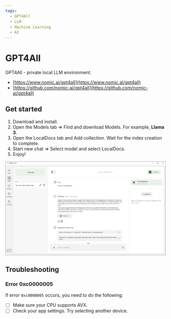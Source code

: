 ```yaml
---
tags:
  - GPT4All
  - LLM
  - Machine Learning
  - AI
---
```


# GPT4All

GPT4All - private local LLM environment.

* [https://www.nomic.ai/gpt4all](https://www.nomic.ai/gpt4all)
* [https://github.com/nomic-ai/gpt4all](https://github.com/nomic-ai/gpt4all)

## Get started

1. Download and install.
2. Open the Models tab => Find and download Models. For example, **Llama 3**.
3. Open the LocalDocs tab and Add collection. Wait for the index creation to complete.
4. Start new chat => Select model and select LocalDocs.
5. Enjoy!

![GPT4All](assets/gpt4all.png)

## Troubleshooting

### Error 0xc0000005

If error `0xc0000005` occurs, you need to do the following:

* [ ] Make sure your CPU supports AVX.
* [ ] Check your app settings. Try selecting another device.
